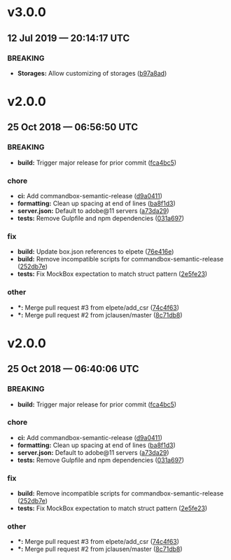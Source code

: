 # v3.0.0
## 12 Jul 2019 — 20:14:17 UTC

### BREAKING

+ __Storages:__ Allow customizing of storages ([b97a8ad](https://github.com/elpete/cbauth/commit/b97a8adfd90fdace338a516d383750152dbe3d61))


# v2.0.0
## 25 Oct 2018 — 06:56:50 UTC

### BREAKING

+ __build:__ Trigger major release for prior commit ([fca4bc5](https://github.com/elpete/cbauth/commit/fca4bc5bba38026a10c689f0c0ad21bc7a7d2211))

### chore

+ __ci:__ Add commandbox-semantic-release ([d9a0411](https://github.com/elpete/cbauth/commit/d9a0411e471f39f91f14fc17d68acc8f57a4be3a))
+ __formatting:__ Clean up spacing at end of lines
 ([ba8f1d3](https://github.com/elpete/cbauth/commit/ba8f1d375a4d5b6460833203c80e044123e5633f))
+ __server.json:__ Default to adobe@11 servers ([a73da29](https://github.com/elpete/cbauth/commit/a73da292232ca14db844d42010e57120a1435a49))
+ __tests:__ Remove Gulpfile and npm dependencies ([031a697](https://github.com/elpete/cbauth/commit/031a6978dfe33cedcceba7a2d81420bf4b759d88))

### fix

+ __build:__ Update box.json references to elpete
 ([76e416e](https://github.com/elpete/cbauth/commit/76e416ed099892494d0f849621fdb75fa9dfd3f0))
+ __build:__ Remove incompatible scripts for commandbox-semantic-release
 ([252db7e](https://github.com/elpete/cbauth/commit/252db7e6f65623b7a77a59c152dfdfcbe76548f2))
+ __tests:__ Fix MockBox expectation to match struct pattern
 ([2e5fe23](https://github.com/elpete/cbauth/commit/2e5fe23fc764612c35e572883ec655f7ef195759))

### other

+ __\*:__ Merge pull request #3 from elpete/add_csr ([74c4f63](https://github.com/elpete/cbauth/commit/74c4f63a97d4b3d98b28b5a729595c353b159d3e))
+ __\*:__ Merge pull request #2 from jclausen/master ([8c71db8](https://github.com/elpete/cbauth/commit/8c71db88efc70eec1fdc72679fef493ad5998d22))


# v2.0.0
## 25 Oct 2018 — 06:40:06 UTC

### BREAKING

+ __build:__ Trigger major release for prior commit ([fca4bc5](https://github.com/octanner/cbauth/commit/fca4bc5bba38026a10c689f0c0ad21bc7a7d2211))

### chore

+ __ci:__ Add commandbox-semantic-release ([d9a0411](https://github.com/octanner/cbauth/commit/d9a0411e471f39f91f14fc17d68acc8f57a4be3a))
+ __formatting:__ Clean up spacing at end of lines
 ([ba8f1d3](https://github.com/octanner/cbauth/commit/ba8f1d375a4d5b6460833203c80e044123e5633f))
+ __server.json:__ Default to adobe@11 servers ([a73da29](https://github.com/octanner/cbauth/commit/a73da292232ca14db844d42010e57120a1435a49))
+ __tests:__ Remove Gulpfile and npm dependencies ([031a697](https://github.com/octanner/cbauth/commit/031a6978dfe33cedcceba7a2d81420bf4b759d88))

### fix

+ __build:__ Remove incompatible scripts for commandbox-semantic-release
 ([252db7e](https://github.com/octanner/cbauth/commit/252db7e6f65623b7a77a59c152dfdfcbe76548f2))
+ __tests:__ Fix MockBox expectation to match struct pattern
 ([2e5fe23](https://github.com/octanner/cbauth/commit/2e5fe23fc764612c35e572883ec655f7ef195759))

### other

+ __\*:__ Merge pull request #3 from elpete/add_csr ([74c4f63](https://github.com/octanner/cbauth/commit/74c4f63a97d4b3d98b28b5a729595c353b159d3e))
+ __\*:__ Merge pull request #2 from jclausen/master ([8c71db8](https://github.com/octanner/cbauth/commit/8c71db88efc70eec1fdc72679fef493ad5998d22))

